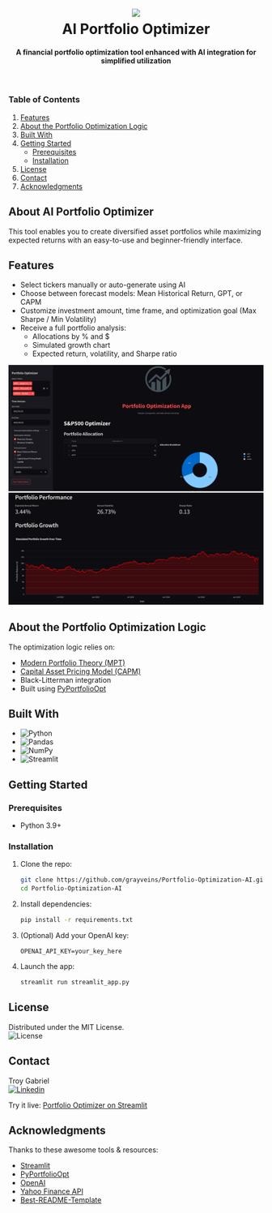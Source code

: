 <!-- Improved compatibility of back to top link: See: https://github.com/othneildrew/Best-README-Template/pull/73 -->
<a name="readme-top"></a>
<!--
*** Thanks for checking out the Best-README-Template. If you have a suggestion
*** that would make this better, please fork the repo and create a pull request
*** or simply open an issue with the tag "enhancement".
*** Don't forget to give the project a star!
*** Thanks again! Now go create something AMAZING! :D
-->

<!-- PROJECT SHIELDS -->
<!--
*** I'm using markdown "reference style" links for readability.
*** Reference links are enclosed in brackets [ ] instead of parentheses ( ).
*** See the bottom of this document for the declaration of the reference variables
*** for contributors-url, forks-url, etc. This is an optional, concise syntax you may use.
*** https://www.markdownguide.org/basic-syntax/#reference-style-links
-->

<!-- PROJECT LOGO -->
<h1 align="center">
  <br>
  <a href="#"><img src="images/logo.png" width="200"></a>
  <br>
  AI Portfolio Optimizer
  <br>
</h1>

<h4 align="center">A financial portfolio optimization tool enhanced with AI integration for simplified utilization</h4>
<br>

<!-- TABLE OF CONTENTS -->
<h3>Table of Contents</h3>
<ol>
  <li><a href="#features">Features</a></li>
  <li><a href="#about-the-portfolio-optimization-logic">About the Portfolio Optimization Logic</a></li>
  <li><a href="#built-with">Built With</a></li>
  <li>
    <a href="#getting-started">Getting Started</a>
    <ul>
      <li><a href="#prerequisites">Prerequisites</a></li>
      <li><a href="#installation">Installation</a></li>
    </ul>
  </li>
  <li><a href="#license">License</a></li>
  <li><a href="#contact">Contact</a></li>
  <li><a href="#acknowledgments">Acknowledgments</a></li>
</ol>

<!-- ABOUT THE PROJECT -->
## About AI Portfolio Optimizer

This tool enables you to create diversified asset portfolios while maximizing expected returns with an easy-to-use and beginner-friendly interface.

## Features

- Select tickers manually or auto-generate using AI
- Choose between forecast models: Mean Historical Return, GPT, or CAPM
- Customize investment amount, time frame, and optimization goal (Max Sharpe / Min Volatility)
- Receive a full portfolio analysis:
  - Allocations by % and $
  - Simulated growth chart
  - Expected return, volatility, and Sharpe ratio

![Product Name Screen Shot](images/menu.png)
![Product Name Screen Shot](images/portfolio_growth.png)

## About the Portfolio Optimization Logic

The optimization logic relies on:
- [Modern Portfolio Theory (MPT)](https://www.investopedia.com/terms/m/modernportfoliotheory.asp)
- [Capital Asset Pricing Model (CAPM)](https://www.investopedia.com/terms/c/capm.asp)
- Black-Litterman integration
- Built using [PyPortfolioOpt](https://github.com/robertmartin8/PyPortfolioOpt)

## Built With

* ![Python](https://img.shields.io/badge/python-3670A0?style=for-the-badge&logo=python&logoColor=ffdd54)
* ![Pandas](https://img.shields.io/badge/pandas-%23150458.svg?style=for-the-badge&logo=pandas&logoColor=white)
* ![NumPy](https://img.shields.io/badge/numpy-%23013243.svg?style=for-the-badge&logo=numpy&logoColor=white)
* ![Streamlit](https://img.shields.io/badge/streamlit-E13B52?style=for-the-badge&logo=streamlit&logoColor=white)

<!-- GETTING STARTED -->
## Getting Started

### Prerequisites

- Python 3.9+

### Installation

1. Clone the repo:
   ```sh
   git clone https://github.com/grayveins/Portfolio-Optimization-AI.git
   cd Portfolio-Optimization-AI
   ```
2. Install dependencies:
   ```sh
   pip install -r requirements.txt
   ```
3. (Optional) Add your OpenAI key:
   ```dotenv
   OPENAI_API_KEY=your_key_here
   ```
4. Launch the app:
   ```sh
   streamlit run streamlit_app.py
   ```

<!-- LICENSE -->
## License

Distributed under the MIT License.  
![License](https://img.shields.io/github/license/Ileriayo/markdown-badges?style=for-the-badge)

<!-- CONTACT -->
## Contact

Troy Gabriel  
[![Linkedin](https://img.shields.io/badge/linkedin-%230077B5.svg?style=for-the-badge&logo=linkedin&logoColor=white)](https://www.linkedin.com/in/troyggabriel)

Try it live: [Portfolio Optimizer on Streamlit](https://grayveins-portfolio-optimization-ai-streamlit-app-vbhxhb.streamlit.app/)

<!-- ACKNOWLEDGMENTS -->
## Acknowledgments

Thanks to these awesome tools & resources:

- [Streamlit](https://streamlit.io/)
- [PyPortfolioOpt](https://github.com/robertmartin8/PyPortfolioOpt)
- [OpenAI](https://platform.openai.com/)
- [Yahoo Finance API](https://finance.yahoo.com/)
- [Best-README-Template](https://github.com/othneildrew/Best-README-Template)
